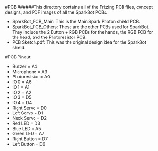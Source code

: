 #PCB
######This directory contains all of the Fritzing PCB files, concept designs, and PDF images of all the SparkBot PCBs.

* SparkBot_PCB_Main: This is the Main Spark Photon shield PCB.
* SparkBot_PCB_Others: These are the other PCBs used for SparkBot.  They include the 2 Button + RGB PCBs for the hands, the RGB PCB for the head, and the Photoresistor PCB.
* PCB Sketch.pdf: This was the original design idea for the SparkBot shield.

#PCB Pinout
* Buzzer = A4
* Microphone = A3
* Photoresistor = A0
* IO 0 = A6
* IO 1 = A1
* IO 2 = A2
* IO 3 = D5
* IO 4 = D4
* Right Servo = D0
* Left Servo = D1
* Neck Servo = D2
* Red LED = D3
* Blue LED = A5
* Green LED = A7
* Right Button = D7
* Left Button = D6
